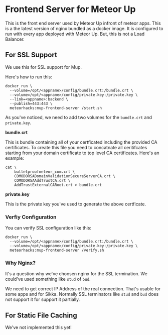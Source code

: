 # Frontend Server for Meteor Up

This is the front end server used by Meteor Up infront of meteor apps. This is a the latest version of nginx bundled as a docker image. It is configured to run with every app deployed with Meteor Up. But, this is not a Load Balancer.

## For SSL Support

We use this for SSL support for Mup.

Here's how to run this:

~~~shell
docker run \
  --volume=/opt/<appname>/config/bundle.crt:/bundle.crt \
  --volume=/opt/<appname>/config/private.key:/private.key \
  --link=<appname>:backend \
  --publish=443:443 \
  meteorhacks:mup-frontend-server /start.sh
~~~

As you've noticed, we need to add two volumes for the `bundle.crt` and `private.key`.

**bundle.crt**

This is bundle containing all of your certficated including the provided CA certificates. To create this file you need to concatnate all ceritifcates starting from your domain certificate to top level CA certificates. Here's an example:

~~~shell
cat \
    bulletproofmeteor_com.crt \
    COMODORSADomainValidationSecureServerCA.crt \
    COMODORSAAddTrustCA.crt \
    AddTrustExternalCARoot.crt > bundle.crt
~~~

**private.key**

This is the private key you've used to generate the above certficate.

### Verfiy Configuration

You can verify SSL configuration like this:

~~~shell
docker run \
  --volume=/opt/<appname>/config/bundle.crt:/bundle.crt \
  --volume=/opt/<appname>/config/private.key:/private.key \
  meteorhacks:mup-frontend-server /verify.sh
~~~

### Why Nginx?

It's a question why we've choosen nginx for the SSL termination. We could've used something like `stud` of `bud`.

We need to get correct IP Address of the real connection. That's usable for some apps and for Sikka. Normally SSL terminators like `stud` and `bud` does not support it for support it partially.

## For Static File Caching

We've not implemented this yet!